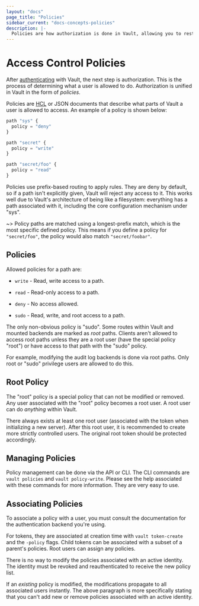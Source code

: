 ```yaml
---
layout: "docs"
page_title: "Policies"
sidebar_current: "docs-concepts-policies"
description: |-
  Policies are how authorization is done in Vault, allowing you to restrict which parts of Vault a user can access.
---
```


# Access Control Policies

After [authenticating](/docs/concepts/auth.html) with Vault, the
next step is authorization. This is the process of determining what
a user is allowed to do. Authorization is unified in Vault in the form
of _policies_.

Policies are [HCL](https://github.com/hashicorp/hcl) or JSON documents
that describe what parts of Vault a user is allowed to access. An example
of a policy is shown below:

```javascript
path "sys" {
  policy = "deny"
}

path "secret" {
  policy = "write"
}

path "secret/foo" {
  policy = "read"
}
```

Policies use prefix-based routing to apply rules. They are deny by default,
so if a path isn't explicitly given, Vault will reject any access to it.
This works well due to Vault's architecture of being like a filesystem:
everything has a path associated with it, including the core configuration
mechanism under "sys".

~> Policy paths are matched using a longest-prefix match, which is the most
specific defined policy. This means if you define a policy for `"secret/foo"`,
the policy would also match `"secret/foobar"`.

## Policies

Allowed policies for a path are:

  * `write` - Read, write access to a path.

  * `read` - Read-only access to a path.

  * `deny` - No access allowed.

  * `sudo` - Read, write, and root access to a path.

The only non-obvious policy is "sudo". Some routes within Vault and mounted
backends are marked as _root_ paths. Clients aren't allowed to access root
paths unless they are a root user (have the special policy "root") or
have access to that path with the "sudo" policy.

For example, modifying the audit log backends is done via root paths.
Only root or "sudo" privilege users are allowed to do this.

## Root Policy

The "root" policy is a special policy that can not be modified or removed.
Any user associated with the "root" policy becomes a root user. A root
user can do _anything_ within Vault.

There always exists at least one root user (associated with the token
when initializing a new server). After this root user, it is recommended
to create more strictly controlled users. The original root token should
be protected accordingly.

## Managing Policies

Policy management can be done via the API or CLI. The CLI commands are
`vault policies` and `vault policy-write`. Please see the help associated
with these commands for more information. They are very easy to use.

## Associating Policies

To associate a policy with a user, you must consult the documentation for
the authentication backend you're using.

For tokens, they are associated at creation time with `vault token-create`
and the `-policy` flags. Child tokens can be associated with a subset of
a parent's policies. Root users can assign any policies.

There is no way to modify the policies associated with an active
identity. The identity must be revoked and reauthenticated to receive
the new policy list.

If an _existing_ policy is modified, the modifications propagate
to all associated users instantly. The above paragraph is more specifically
stating that you can't add new or remove policies associated with an
active identity.
